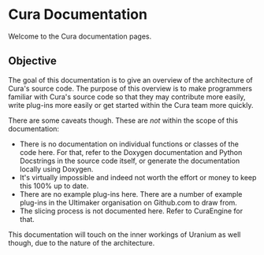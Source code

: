Cura Documentation
====
Welcome to the Cura documentation pages.

Objective
----
The goal of this documentation is to give an overview of the architecture of Cura's source code. The purpose of this overview is to make programmers familiar with Cura's source code so that they may contribute more easily, write plug-ins more easily or get started within the Cura team more quickly.

There are some caveats though. These are *not* within the scope of this documentation:
* There is no documentation on individual functions or classes of the code here. For that, refer to the Doxygen documentation and Python Docstrings in the source code itself, or generate the documentation locally using Doxygen.
* It's virtually impossible and indeed not worth the effort or money to keep this 100% up to date.
* There are no example plug-ins here. There are a number of example plug-ins in the Ultimaker organisation on Github.com to draw from.
* The slicing process is not documented here. Refer to CuraEngine for that.

This documentation will touch on the inner workings of Uranium as well though, due to the nature of the architecture.